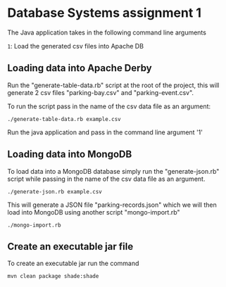 # Database Systems assignment 1

The Java application takes in the following command line arguments

`1`: Load the generated csv files into Apache DB

## Loading data into Apache Derby

Run the "generate-table-data.rb" script at the root of the project, this will generate 2 csv files "parking-bay.csv" and "parking-event.csv".

To run the script pass in the name of the csv data file as an argument: 

``./generate-table-data.rb example.csv``

Run the java application and pass in the command line argument '1'

## Loading data into MongoDB

To load data into a MongoDB database simply run the "generate-json.rb" script while passing in the name of the csv data file as an argument.

``./generate-json.rb example.csv``

This will generate a JSON file "parking-records.json" which we will then load into MongoDB using another script "mongo-import.rb"

``./mongo-import.rb``

## Create an executable jar file

To create an executable jar run the command

``mvn clean package shade:shade``